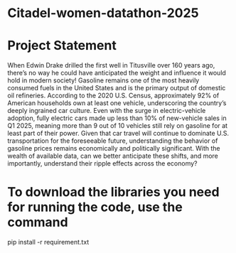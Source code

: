 # Citadel-women-datathon-2025
 
# Project Statement
When Edwin Drake drilled the first well in Titusville over 160 years ago, there’s no way he could
have anticipated the weight and influence it would hold in modern society!
Gasoline remains one of the most heavily consumed fuels in the United States and is the primary
output of domestic oil refineries. According to the 2020 U.S. Census, approximately 92% of
American households own at least one vehicle, underscoring the country’s deeply ingrained car
culture. Even with the surge in electric-vehicle adoption, fully electric cars made up less than 10%
of new-vehicle sales in Q1 2025, meaning more than 9 out of 10 vehicles still rely on gasoline for at
least part of their power.
Given that car travel will continue to dominate U.S. transportation for the foreseeable future,
understanding the behavior of gasoline prices remains economically and politically significant. With
the wealth of available data, can we better anticipate these shifts, and more importantly,
understand their ripple effects across the economy?

# To download the libraries you need for running the code, use the command
pip install -r requirement.txt